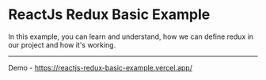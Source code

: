 # ReactJs Redux Basic Example

In this example, you can learn and understand, how we can define redux in our project and how it's working.

***

Demo - https://reactjs-redux-basic-example.vercel.app/
